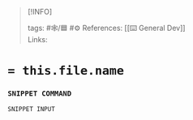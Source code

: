 
> [!INFO]
> 
> tags:  #🕸️/🟦  #⚙️ 
> References:  [[⌨️ General Dev]]  
> Links: 



# `= this.file.name`

### `SNIPPET COMMAND`

```
SNIPPET INPUT
```
